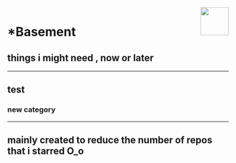 <img src="https://avatars.githubusercontent.com/u/167031705?v=4" align="right" height="64px" />

# *Basement
## things i might need , now or later

------
test
------

### **new category**
---
mainly created to reduce the number of repos that i starred O_o
---
